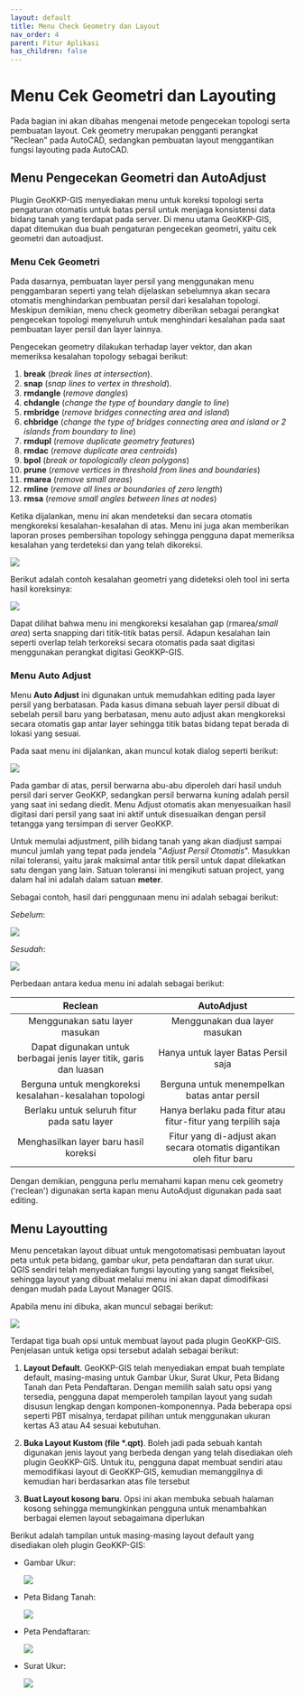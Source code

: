 ```yaml
---
layout: default
title: Menu Check Geometry dan Layout
nav_order: 4
parent: Fitur Aplikasi
has_children: false
---
```


# Menu Cek Geometri dan Layouting

Pada bagian ini akan dibahas mengenai metode pengecekan topologi serta pembuatan layout. Cek geometry merupakan pengganti perangkat "Reclean" pada AutoCAD, sedangkan pembuatan layout menggantikan fungsi layouting pada AutoCAD.

## Menu Pengecekan Geometri dan AutoAdjust

Plugin GeoKKP-GIS menyediakan menu untuk koreksi topologi serta pengaturan otomatis untuk batas persil untuk menjaga konsistensi data bidang tanah yang terdapat pada server. Di menu utama GeoKKP-GIS, dapat ditemukan dua buah pengaturan pengecekan geometri, yaitu cek geometri dan autoadjust. 

### Menu Cek Geometri

Pada dasarnya, pembuatan layer persil yang menggunakan menu penggambaran seperti yang telah dijelaskan sebelumnya akan secara otomatis menghindarkan pembuatan persil dari kesalahan topologi. Meskipun demikian, menu check geometry diberikan sebagai perangkat pengecekan topologi menyeluruh untuk menghindari kesalahan pada saat pembuatan layer persil dan layer lainnya.

Pengecekan geometry dilakukan terhadap layer vektor, dan akan memeriksa kesalahan topology sebagai berikut:

1. **break** (*break lines at intersection*). 
2. **snap** (*snap lines to vertex in threshold*). 
3. **rmdangle** (*remove dangles*)
4. **chdangle** (*change the type of boundary dangle to line*)
5. **rmbridge** (*remove bridges connecting area and island*)
6. **chbridge** (*change the type of bridges connecting area and island or 2 islands from boundary to line*)
7. **rmdupl** (*remove duplicate geometry features*)
8. **rmdac** (*remove duplicate area centroids*)
9. **bpol** (*break or topologically clean polygons*)
10. **prune** (*remove vertices in threshold from lines and boundaries*)
11. **rmarea** (*remove small areas*)
12. **rmline** (*remove all lines or boundaries of zero length*)
13. **rmsa** (*remove small angles between lines at nodes*)

Ketika dijalankan, menu ini akan mendeteksi dan secara otomatis mengkoreksi kesalahan-kesalahan di atas. Menu ini juga akan memberikan laporan proses pembersihan topology sehingga pengguna dapat memeriksa kesalahan yang terdeteksi dan yang telah dikoreksi.

![](https://cdn.jsdelivr.net/gh/geokkp-gis/images@main/20220426213308.png)

Berikut adalah contoh kesalahan geometri yang dideteksi oleh tool ini serta hasil koreksinya:

![](https://cdn.jsdelivr.net/gh/geokkp-gis/images@main/20220426230747.png)

Dapat dilihat bahwa menu ini mengkoreksi kesalahan gap (rmarea/*small area*) serta snapping dari titik-titik batas persil. Adapun kesalahan lain seperti overlap telah terkoreksi secara otomatis pada saat digitasi menggunakan perangkat digitasi GeoKKP-GIS. 

### Menu Auto Adjust

Menu **Auto Adjust** ini digunakan untuk memudahkan editing pada layer persil yang berbatasan. Pada kasus dimana sebuah layer persil dibuat di sebelah persil baru yang berbatasan, menu auto adjust akan mengkoreksi secara otomatis gap antar layer sehingga titik batas bidang tepat berada di lokasi yang sesuai. 

Pada saat menu ini dijalankan, akan muncul kotak dialog seperti berikut:

![](https://cdn.jsdelivr.net/gh/geokkp-gis/images@main/20220427003723.png)

Pada gambar di atas, persil berwarna abu-abu diperoleh dari hasil unduh persil dari server GeoKKP, sedangkan persil berwarna kuning adalah persil yang saat ini sedang diedit. Menu Adjust otomatis akan menyesuaikan hasil digitasi dari persil yang saat ini aktif untuk disesuaikan dengan persil tetangga yang tersimpan di server GeoKKP.

Untuk memulai adjustment, pilih bidang tanah yang akan diadjust sampai muncul jumlah yang tepat pada jendela "*Adjust Persil Otomatis*". Masukkan nilai toleransi, yaitu jarak maksimal antar titik persil untuk dapat dilekatkan satu dengan yang lain. Satuan toleransi ini mengikuti satuan project, yang dalam hal ini adalah dalam satuan **meter**.

Sebagai contoh, hasil dari penggunaan menu ini adalah sebagai berikut:

*Sebelum*:

![](https://cdn.jsdelivr.net/gh/geokkp-gis/images@main/20220427003459.png)

*Sesudah*:

![](https://cdn.jsdelivr.net/gh/geokkp-gis/images@main/20220427011450.png)

Perbedaan antara kedua menu ini adalah sebagai berikut:

| Reclean                                                            | AutoAdjust                                                           |
|:------------------------------------------------------------------:|:--------------------------------------------------------------------:|
| Menggunakan satu layer masukan                                     | Menggunakan dua layer masukan                                        |
| Dapat digunakan untuk berbagai jenis layer titik, garis dan luasan | Hanya untuk layer Batas Persil saja                                  |
| Berguna untuk mengkoreksi kesalahan-kesalahan topologi             | Berguna untuk menempelkan batas antar persil                         |
| Berlaku untuk seluruh fitur pada satu layer                        | Hanya berlaku pada fitur atau fitur-fitur yang terpilih saja         |
| Menghasilkan layer baru hasil koreksi                              | Fitur yang di-adjust akan secara otomatis digantikan oleh fitur baru |

Dengan demikian, pengguna perlu memahami kapan menu cek geometry ('reclean') digunakan serta kapan menu AutoAdjust digunakan pada saat editing.

## Menu Layoutting

Menu pencetakan layout dibuat untuk mengotomatisasi pembuatan layout peta untuk peta bidang, gambar ukur, peta pendaftaran dan surat ukur. QGIS sendiri telah menyediakan fungsi layouting yang sangat fleksibel, sehingga layout yang dibuat melalui menu ini akan dapat dimodifikasi dengan mudah pada Layout Manager QGIS.

Apabila menu ini dibuka, akan muncul sebagai berikut:

![](https://cdn.jsdelivr.net/gh/geokkp-gis/images@main/20220428203420.png)

 Terdapat tiga buah opsi untuk membuat layout pada plugin GeoKKP-GIS. Penjelasan untuk ketiga opsi tersebut adalah sebagai berikut:

1. **Layout Default**. GeoKKP-GIS telah menyediakan empat buah template default, masing-masing untuk Gambar Ukur, Surat Ukur, Peta Bidang Tanah dan Peta Pendaftaran. Dengan memilih salah satu opsi yang tersedia, pengguna dapat memperoleh tampilan layout yang sudah disusun lengkap dengan komponen-komponennya. Pada beberapa opsi seperti PBT misalnya, terdapat pilihan untuk menggunakan ukuran kertas A3 atau A4 sesuai kebutuhan.

2. **Buka Layout Kustom (file *.qpt)**. Boleh jadi pada sebuah kantah digunakan jenis layout yang berbeda dengan yang telah disediakan oleh plugin GeoKKP-GIS. Untuk itu, pengguna dapat membuat sendiri atau memodifikasi layout di GeoKKP-GIS, kemudian memanggilnya di kemudian hari berdasarkan atas file tersebut

3. **Buat Layout kosong baru**.  Opsi ini akan membuka sebuah halaman kosong sehingga memungkinkan pengguna untuk menambahkan berbagai elemen layout sebagaimana diperlukan



Berikut adalah tampilan untuk masing-masing layout default yang disediakan oleh plugin GeoKKP-GIS:

* Gambar Ukur:
  
  ![](https://cdn.jsdelivr.net/gh/geokkp-gis/images@main/20220428204750.png)

* Peta Bidang Tanah:
  
  ![](https://cdn.jsdelivr.net/gh/geokkp-gis/images@main/20220428205158.png)

* Peta Pendaftaran:
  
  ![](https://cdn.jsdelivr.net/gh/geokkp-gis/images@main/20220428210725.png)

* Surat Ukur:
  
  ![](https://cdn.jsdelivr.net/gh/geokkp-gis/images@main/20220428210527.png)


